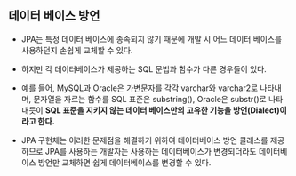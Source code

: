 ## 데이터 베이스 방언

- JPA는 특정 데이터 베이스에 종속되지 않기 때문에 개발 시 어느 데이터 베이스를 사용하던지 손쉽게 교체할 수 있다.
- 하지만 각 데이터베이스가 제공하는 SQL 문법과 함수가 다른 경우들이 있다.
- 예를 들어, MySQL과 Oracle은 가변문자를 각각 varchar와 varchar2로 나타내며, 문자열을 자르는 함수를 SQL 표준은 substring(), Oracle은 substr()로 나타내듯이 **SQL 표준을 지키지 않는 데이터 베이스만의 고유한 기능을 방언(Dialect)이라고 한다.**


- JPA 구현체는 이러한 문제점을 해결하기 위하여 데이터베이스 방언 클래스를 제공하므로 JPA를 사용하는 개발자는 사용하는 데이터베이스가 변경되더라도 데이터베이스 방언만 교체하면 쉽게 데이터베이스를 변경할 수 있다.
